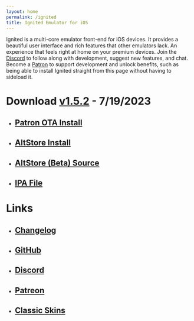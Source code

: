 ```yaml
---
layout: home
permalink: /ignited
title: Ignited Emulator for iOS
---
```


Ignited is a multi-core emulator front-end for iOS devices. It provides a beautiful user interface and rich features that other emulators lack. An experience that feels right at home on your premium devices. Join the [Discord](https://discord.gg/qEtKFJt5dR) to follow along with development, suggest new features, and chat. Become a [Patron](https://patreon.com/litritt) to support development and unlock benefits, such as being able to install Ignited straight from this page without having to sideload it.

# Download [v1.5.2](https://github.com/LitRitt/Ignited/releases/latest) - 7/19/2023

- ## [Patron OTA Install](itms-services://?action=download-manifest&url=https://f005.backblazeb2.com/file/lit-apps/ignited/1.5.2/manifest.plist)
- ## [AltStore Install](altstore://install?url=https://f005.backblazeb2.com/file/lit-apps/ignited/1.5.2/Ignited.ipa)
- ## [AltStore (Beta) Source](altstore://source?url=https://apps.litritt.com)
- ## [IPA File](https://f005.backblazeb2.com/file/lit-apps/ignited/1.5.2/Ignited.ipa)

# Links

- ## [Changelog](https://litritt.com/ignited/releases)
- ## [GitHub](https://github.com/LitRitt/Ignited)
- ## [Discord](https://discord.gg/qEtKFJt5dR)
- ## [Patreon](https://patreon.com/litritt)
- ## [Classic Skins](https://litritt.com/ignited/classic-skins)